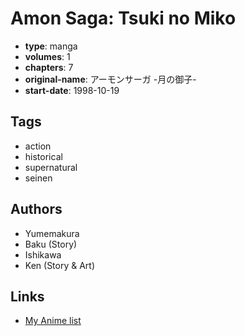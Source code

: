 # Amon Saga: Tsuki no Miko

-   **type**: manga
-   **volumes**: 1
-   **chapters**: 7
-   **original-name**: アーモンサーガ -月の御子-
-   **start-date**: 1998-10-19

## Tags

-   action
-   historical
-   supernatural
-   seinen

## Authors

-   Yumemakura
-   Baku (Story)
-   Ishikawa
-   Ken (Story & Art)

## Links

-   [My Anime list](https://myanimelist.net/manga/82073/Amon_Saga__Tsuki_no_Miko)

